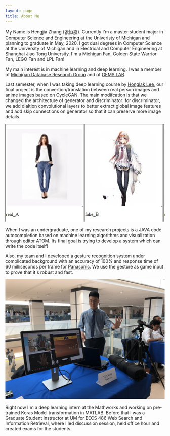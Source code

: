```yaml
---
layout: page
title: About Me
---
```


My Name is Hengjia Zhang (张恒嘉). Currently I'm a master student major in Computer Science and Engineering at the Univeristy of Michigan and planning to graduate in May, 2020. I got dual degrees in Computer Science at the University of Michigan and in Electrical and Computer Engineering at Shanghai Jiao Tong University. I'm a Michigan Fan, Golden State Warrior Fan, LEGO Fan and LPL Fan!

My main interest is in machine learning and deep learning. I was a member of [Michigan Database Research Group](<http://dbgroup.eecs.umich.edu/index.html>) and of [GEMS LAB](<http://web.eecs.umich.edu/~dkoutra/group/index.html>). 

Last semester, when I was taking deep learning course by [Honglak Lee](<https://web.eecs.umich.edu/~honglak/>), our final project is the convertion/translation between real person images and anime images based on CycleGAN. The main modifcation is that we changed the architecture of generator and discriminator: for discriminator, we add dialtion convolutional layers to better extract global image features and add skip connections on generator so that it can preserve more image details.

![Example of ARTGAN](../images/ARTGAN/ARTGAN_example.jpg)

When I was an undergraduate, one of my research projects is a JAVA code autocompletion based on machine learning algorithms and visualization through editor ATOM.  Its final goal is trying to develop a system which can write the code itself! 

Also, my team and I developed a gesture recognition system under complicated background with an accuracy of 100% and response time of 60 milliseconds per frame for [Panasonic](<https://na.panasonic.com/us/>). We use the gesture as game input to prove that it's robust and fast.

![Demo of Gesture Recogition System](../images/gesture_recognition/demo.jpg)

Right now I'm a deep learning intern at the Mathworks and working on pre-trained Keras Model transformation in MATLAB. Before that I was a Graduate Student Instructor at UM for EECS 486 Web Search and Information Retrieval, where I led discussion session, held office hour and created exams for the students.

<!-- I was born in Jilin City and came to Shanghai when I was a little boy. I spent 6 years in Shanghai Experiment School for both junior High School and High School. -->

<!-- Hey there! This page is included as an example. Feel free to customize it for -->
<!-- your own use. -->
<!--  -->
<!-- Follow [instructions](<http://www.texts.io/support/0017/>) to publish your blog -->
<!-- on GitHub Pages. -->
